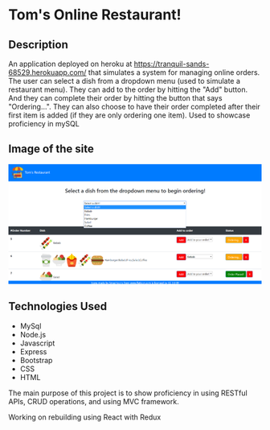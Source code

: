 # Tom's Online Restaurant!

## Description

An application deployed on heroku at https://tranquil-sands-68529.herokuapp.com/ that simulates a system for managing online orders. The user can select a dish from a dropdown menu (used to simulate a restaurant menu). They can add to the order by hitting the "Add" button. And they can complete their order by hitting the button that says "Ordering...". They can also choose to have their order completed after their first item is added (if they are only ordering one item). Used to showcase proficiency in mySQL

## Image of the site

![Screenshot](public/assets/img/showcase.png)

## Technologies Used
   
   * MySql
   * Node.js
   * Javascript
   * Express
   * Bootstrap
   * CSS
   * HTML
   
The main purpose of this project is to show proficiency in using RESTful APIs, CRUD operations, and using MVC framework.

Working on rebuilding using React with Redux
   
  
   
